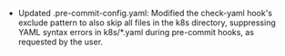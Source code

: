 - Updated .pre-commit-config.yaml: Modified the check-yaml hook's exclude pattern to also skip all files in the k8s directory, suppressing YAML syntax errors in k8s/*.yaml during pre-commit hooks, as requested by the user.
